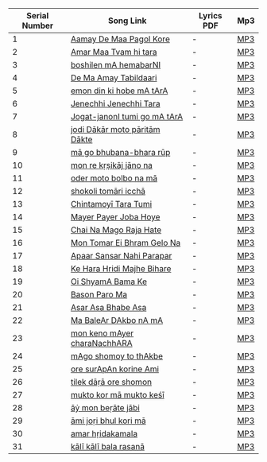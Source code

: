 | Serial Number | Song Link | Lyrics PDF | Mp3 |
|---------------|-----------|------------|-----|
| 1  | [Aamay De Maa Pagol Kore](https://github.com/osg1991/RamprasadSen/blob/main/01-Aamay-De-Maa-Pagol-Kore) | - | [MP3](https://github.com/osg1991/RamprasadSen/blob/main/assets/mp3/01-AmayDeMaPagolKore-Pannalal-Ramprasad.mp3) |
| 2  | [Amar Maa Tvam hi tara](https://github.com/osg1991/RamprasadSen/blob/main/02-Amar-Maa-Tvam-hi-tara.md.md) | - | [MP3](https://github.com/osg1991/RamprasadSen/blob/main/assets/mp3/02-Amar%20Maa%20Twang%20Hi%20Tara-Pannalal-Ramprasad.mp3) |
| 3  | [boshilen mA hemabarNI](https://github.com/osg1991/RamprasadSen/blob/main/03-boshilen-mA-hemabarNI.md) | - | [MP3](https://github.com/osg1991/RamprasadSen/blob/main/assets/mp3/03-BosilenMaHembarani-Pannalal-Ramprasad.mp3) |
| 4  | [De Ma Amay Tabildaari](https://github.com/osg1991/RamprasadSen/blob/main/De%20Ma%20Amay%20Tabildaari.md) | - | [MP3](https://github.com/osg1991/RamprasadSen/blob/main/assets/mp3/04-De-Ma-Amay-Tabildaari.mp3) |
| 5  | [emon din ki hobe mA tArA](https://github.com/osg1991/RamprasadSen/blob/main/05-emon-din-ki-hobe-mA-tArA.md) | - | [MP3](https://github.com/osg1991/RamprasadSen/blob/main/assets/mp3/05-EmonDinKiHobeMaTara.mp3) |
| 6  | [Jenechhi Jenechhi Tara](https://github.com/osg1991/RamprasadSen/blob/main/06-Jenechhi-Jenechhi-Tara.md) | - | [MP3](https://github.com/osg1991/RamprasadSen/blob/main/assets/mp3/06-JenechhiJenechhiTara-Pannalal-Ramprasad.mp3) |
| 7  | [Jogat-janonI tumi go mA tArA](https://github.com/osg1991/RamprasadSen/blob/main/07-Jogat-janonI-tumi-go-mA-tArA.md) | - | [MP3](https://github.com/osg1991/RamprasadSen/blob/main/assets/mp3/07-JagatJananiGoMaaTara-Pannalal-RamprasadSen.mp3) |
| 8  | [jodi Dākār moto pāritām Dākte](https://github.com/osg1991/RamprasadSen/blob/main/08-jodi-Dākār-moto-pāritām-Dākte.md) | - | [MP3](https://github.com/osg1991/RamprasadSen/blob/main/assets/mp3/08-Jodi-Dakar-Mato-Paritam-Dakte.mp3) |
| 9  | [mā go bhubana-bhara rūp](https://github.com/osg1991/RamprasadSen/blob/main/09-mā-go-bhubana-bhara-rūp.md) | - | [MP3](https://github.com/osg1991/RamprasadSen/blob/main/assets/mp3/09-Ma-Go-Bhubanbhora-Rup.mp3) |
| 10 | [mon re kṛṣikāj jāno na](https://github.com/osg1991/RamprasadSen/blob/main/10-mon-re-kṛṣi-kāj-jāno-na.md) | - | [MP3](https://github.com/osg1991/RamprasadSen/blob/main/assets/mp3/10-ManReKṛṣiKājJānaNā-Pannalal-Ramprasad.mp3) |
| 11 | [oder moto bolbo na mā](https://github.com/osg1991/RamprasadSen/blob/main/11-oder-moto-bolbo-na-mā.md) | - | [MP3](https://github.com/osg1991/RamprasadSen/blob/main/assets/mp3/11-Oder-Mato-Bolbo-Na-Ma.mp3) |
| 12 | [shokoli tomāri icchā](https://github.com/osg1991/RamprasadSen/blob/main/12-shokoli-tomāri-icchā.md) | - | [MP3](https://github.com/osg1991/RamprasadSen/blob/main/assets/mp3/12-Sakali-tomari-ichha.mp3) |
| 13 | [Chintamoyī Tara Tumi](https://github.com/osg1991/RamprasadSen/blob/main/13-chintamoyī-tara-tumi.md) | - | [MP3](https://github.com/osg1991/RamprasadSen/blob/main/assets/mp3/13-ChintamoyeeTaraTumi-Pannalal-Ramprasad.mp3) |
| 14 | [Mayer Payer Joba Hoye](https://github.com/osg1991/RamprasadSen/blob/main/14-Mayer-Payer-Joba-Hoye.md) | - | [MP3](https://github.com/osg1991/RamprasadSen/blob/main/assets/mp3/14-MayerPayerJabaHoye-Pannalal-Ramprasad.mp3) |
| 15 | [Chai Na Mago Raja Hate](https://github.com/osg1991/RamprasadSen/blob/main/15-Chai-Na-Mago-Raja-Hate.md) | - | [MP3](https://github.com/osg1991/RamprasadSen/blob/main/assets/mp3/15-ChaiNaaMagoRajaHote-Pannalal-Ramprasad.mp3) |
| 16 | [Mon Tomar Ei Bhram Gelo Na](https://github.com/osg1991/RamprasadSen/blob/main/16-Mon-Tomar-Ei-Bhram-Gelo-Na.md) | - | [MP3](https://github.com/osg1991/RamprasadSen/blob/main/assets/mp3/16-MonTomarEiBhramGeloNa-Pannalal-Ramprasad.mp3) |
| 17 | [Apaar Sansar Nahi Parapar](https://github.com/osg1991/RamprasadSen/blob/main/17-Apaar-Sansar-Nahi-Parapar.md) | - | [MP3](https://github.com/osg1991/RamprasadSen/blob/main/assets/mp3/17-ApaarSansarNahiParapar-Pannalal-Ramprasad.mp3) |
| 18 | [Ke Hara Hridi Majhe Bihare](https://github.com/osg1991/RamprasadSen/blob/main/18-Ke-Hara-Hridi-Majhe-Bihare.md) | - | [MP3](https://github.com/osg1991/RamprasadSen/blob/main/assets/mp3/18-KeHaraHridiMajheBihare-Pannalal-Ramprasad.mp3) |
| 19 | [Oi ShyamA Bama Ke](https://github.com/osg1991/RamprasadSen/blob/main/19-Oi-ShyamA-Bama-Ke.md) | - | [MP3](https://github.com/osg1991/RamprasadSen/blob/main/assets/mp3/19-OiShyamaBamaKe-Pannalal-Ramprasad.mp3) |
| 20 | [Bason Paro Ma](https://github.com/osg1991/RamprasadSen/blob/main/20-Bason-Paro-Ma.md) | - | [MP3](https://github.com/osg1991/RamprasadSen/blob/main/assets/mp3/20-BasanParoMa-Pannalal-Ramprasad.mp3) |
| 21 | [Asar Asa Bhabe Asa](https://github.com/osg1991/RamprasadSen/blob/main/21-Asar-Asa-Bhabe-Asa.md) | - | [MP3](https://github.com/osg1991/RamprasadSen/blob/main/assets/mp3/21-AasaarAasaaBhabeAasaa-Pannalal-Ramprasadi.mp3) |
| 22 | [Ma BaleAr DAkbo nA mA](https://github.com/osg1991/RamprasadSen/blob/main/22-Ma-BaleAr-DAkbonA-mA.md) | - | [MP3](https://github.com/osg1991/RamprasadSen/blob/main/assets/mp3/22-MaaMaaBoleDakboNaAar.mp3) |
| 23 | [mon keno mAyer charaNachhARA](https://github.com/osg1991/RamprasadSen/blob/main/23-Mon-Keno-Mayer-Chara-Nachhara.md) | - | [MP3](https://github.com/osg1991/RamprasadSen/blob/main/assets/mp3/23-MonKenoMayerCharonChara-Pannalal-Ramprasad.mp3) |
| 24 | [mAgo shomoy to thAkbe](https://github.com/osg1991/RamprasadSen/blob/main/24-Mago-Shomoy-To-Thakbe.md) | - | [MP3](https://github.com/osg1991/RamprasadSen/blob/main/assets/mp3/24-MaGoSamayToThakbeNa-Pannalal-Ramprasad.mp3) |
| 25 | [ore surApAn korine Ami](https://github.com/osg1991/RamprasadSen/blob/main/25-ore-surApAn-korine-Ami.md) | - | [MP3](https://github.com/osg1991/RamprasadSen/blob/main/assets/mp3/25-SuraPaanKorineAmi-Dhananjay-Ramprasad.mp3) |
| 26 | [tilek dāṛā ore shomon](https://github.com/osg1991/RamprasadSen/blob/main/26-Tilek-Daṛa-Ore-Shomon.md) | - | [MP3](https://github.com/osg1991/RamprasadSen/blob/main/assets/mp3/26-TilekDanraOreShaman-Dhananjay-Ramprasad.mp3) |
| 27 | [mukto kor mā mukto keśī](https://github.com/osg1991/RamprasadSen/blob/main/27-mukto-kor-mā-mukto-keśī.md) | - | [MP3](https://github.com/osg1991/RamprasadSen/blob/main/assets/mp3/27-MuktKaroMaMuktekesi-Dhananjay-Ramprasad.mp3) |
| 28 | [āẏ mon beṛāte jābi](https://github.com/osg1991/RamprasadSen/blob/main/28-āẏ-mon-beṛāte-jābi.md) | - | [MP3](https://github.com/osg1991/RamprasadSen/blob/main/assets/mp3/28-AaiMonBerate-Jabi-Dhananjay-Ramprasad.mp3) |
| 29 | [āmi joṛi bhul kori mā](https://github.com/osg1991/RamprasadSen/blob/main/29-āmi-joṛi-bhul-kori-mā.md) | - | [MP3](https://github.com/osg1991/RamprasadSen/blob/main/assets/mp3/29-Ami-Jodi-Bhul-Kori-Ma-Pannalal-Ramprasad.mp3) |
| 30 | [amar hṛidakamala](https://github.com/osg1991/RamprasadSen/blob/main/30-amar-hṛidakamala.md) | - | [MP3](https://github.com/osg1991/RamprasadSen/blob/main/assets/mp3/30-Amar-Hridkamal-Manche-Nirmal-Ramprasad.mp3) |
| 31 | [kālī kālī bala rasanā](https://github.com/osg1991/RamprasadSen/blob/main/31-kālī-kālī-bala-rasanā.md) | - | [MP3](https://github.com/osg1991/RamprasadSen/blob/main/assets/mp3/31-KaliKaliBalRasana-Ajoy-Ramprasad.mp3) |

